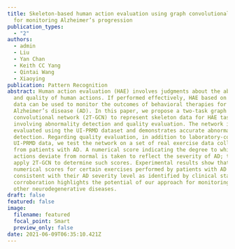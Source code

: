 ```yaml
---
title: Skeleton-based human action evaluation using graph convolutional network
  for monitoring Alzheimer’s progression
publication_types:
  - "2"
authors:
  - admin
  - Liu
  - Yan Chan
  - Keith CC Yang
  - Qintai Wang
  - Xiaoying
publication: Pattern Recognition
abstract: Human action evaluation (HAE) involves judgments about the abnormality
  and quality of human actions. If performed effectively, HAE based on skeleton
  data can be used to monitor the outcomes of behavioral therapies for
  Alzheimer’s disease (AD). In this paper, we propose a two-task graph
  convolutional network (2T-GCN) to represent skeleton data for HAE tasks
  involving abnormality detection and quality evaluation. The network is first
  evaluated using the UI-PRMD dataset and demonstrates accurate abnormality
  detection. Regarding quality evaluation, in addition to laboratory-collected
  UI-PRMD data, we test the network on a set of real exercise data collected
  from patients with AD. A numerical score indicating the degree to which
  actions deviate from normal is taken to reflect the severity of AD; thus, we
  apply 2T-GCN to determine such scores. Experimental results show that
  numerical scores for certain exercises performed by patients with AD are
  consistent with their AD severity level as identified by clinical staff. This
  corroboration highlights the potential of our approach for monitoring AD and
  other neurodegenerative diseases.
draft: false
featured: false
image:
  filename: featured
  focal_point: Smart
  preview_only: false
date: 2021-06-09T06:35:10.421Z
---
```

